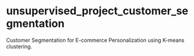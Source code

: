 # unsupervised_project_customer_segmentation
Customer Segmentation for E-commerce Personalization using K-means clustering.
